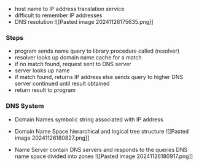 - host name to IP address translation service
- difficult to remember IP addresses
- DNS resolution ![[Pasted image 20241126175635.png]]

### Steps
- program sends name query to library procedure called (resolver)
- resolver looks up domain name cache for a match
- if no match found, request sent to DNS server
- server looks up name 
- if match found, returns IP address
	  else sends query to higher DNS server
		  continued until result obtained
- return result to program

### DNS System
- Domain Names
	  symbolic string associated with IP address
- Domain Name Space
	  hierarchical and logical tree structure
	  ![[Pasted image 20241126180827.png]]
	  
- Name Server
	  contain DNS servers and responds to the queries
	  DNS name space divided into zones
	  ![[Pasted image 20241126180917.png]]
	  